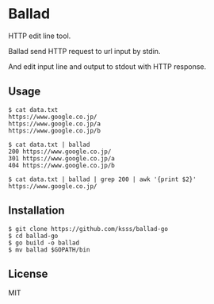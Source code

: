 # Ballad

HTTP edit line tool.

Ballad send HTTP request to url input by stdin.

And edit input line and output to stdout with HTTP response.

## Usage

```shell
$ cat data.txt
https://www.google.co.jp/
https://www.google.co.jp/a
https://www.google.co.jp/b

$ cat data.txt | ballad
200	https://www.google.co.jp/
301	https://www.google.co.jp/a
404	https://www.google.co.jp/b

$ cat data.txt | ballad | grep 200 | awk '{print $2}'
https://www.google.co.jp/

```

## Installation

```shell
$ git clone https://github.com/ksss/ballad-go
$ cd ballad-go
$ go build -o ballad
$ mv ballad $GOPATH/bin
```

## License

MIT
